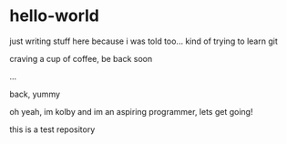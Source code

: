 # hello-world

just writing stuff here because i was told too... kind of trying to learn git

craving a cup of coffee, be back soon

...

back, yummy

oh yeah, im kolby and im an aspiring programmer, lets get going!

this is a test repository
